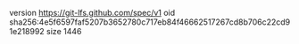 version https://git-lfs.github.com/spec/v1
oid sha256:4e5f6597faf5207b3652780c717eb84f46662517267cd8b706c22cd91e218992
size 1446
